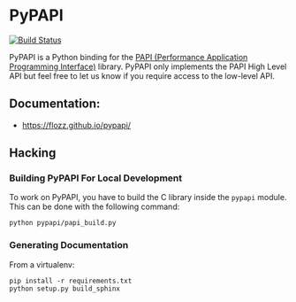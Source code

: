 # PyPAPI

[![Build Status](https://travis-ci.org/flozz/pypapi.svg?branch=master)](https://travis-ci.org/flozz/pypapi)

PyPAPI is a Python binding for the [PAPI (Performance Application Programming
Interface)][libpapi] library. PyPAPI only implements the PAPI High Level API but feel
free to let us know if you require access to the low-level API.


## Documentation:

* https://flozz.github.io/pypapi/


## Hacking

### Building PyPAPI For Local Development

To work on PyPAPI, you have to build the C library inside the `pypapi` module.
This can be done with the following command:

    python pypapi/papi_build.py

### Generating Documentation

From a virtualenv:

    pip install -r requirements.txt
    python setup.py build_sphinx


[libpapi]: http://icl.cs.utk.edu/papi/index.html
